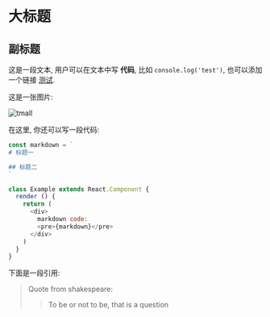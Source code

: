 # 大标题

## 副标题

这是一段文本, 用户可以在文本中写 **代码**, 比如 `console.log('test')`, 也可以添加一个链接 [测试](http://example.com).

这是一张图片:

![tmall](https://img.alicdn.com/tfs/TB1MaLKRXXXXXaWXFXXXXXXXXXX-480-260.png)

在这里, 你还可以写一段代码:

```js
const markdown = `
# 标题一

## 标题二
`

class Example extends React.Component { 
  render () {
    return (
      <div>
      	markdown code:
      	<pre>{markdown}</pre>
      </div>
    )
  } 
}
```

下面是一段引用:

> Quote from shakespeare:
> 
> > To be or not to be, that is a question
>